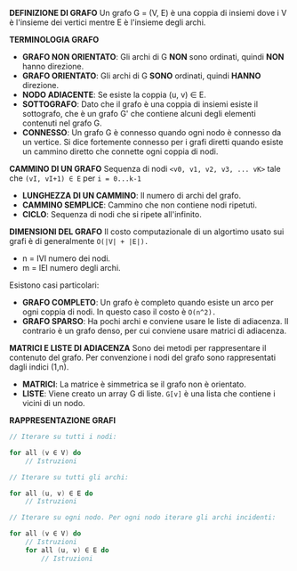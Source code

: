 **DEFINIZIONE DI GRAFO**
Un grafo G = (V, E) è una coppia di insiemi dove i V è l'insieme dei vertici mentre E è l'insieme degli archi.

**TERMINOLOGIA GRAFO**
- **GRAFO NON ORIENTATO**: Gli archi di G **NON** sono ordinati, quindi **NON** hanno direzione.
- **GRAFO ORIENTATO**: Gli archi di G **SONO** ordinati, quindi **HANNO** direzione.
- **NODO ADIACENTE**: Se esiste la coppia (u, v) ∈ E.
- **SOTTOGRAFO**: Dato che il grafo è una coppia di insiemi esiste il sottografo, che è un grafo G' che contiene alcuni degli elementi contenuti nel grafo G.
- **CONNESSO**: Un grafo G è connesso quando ogni nodo è connesso da un vertice. Si dice fortemente connesso per i grafi diretti quando esiste un cammino diretto che connette ogni coppia di nodi.

**CAMMINO DI UN GRAFO**
Sequenza di nodi `<v0, v1, v2, v3, ... vK>` tale che `(vI, vI+1) ∈ E` per `i = 0...k-1`
- **LUNGHEZZA DI UN CAMMINO**: Il numero di archi del grafo.
- **CAMMINO SEMPLICE**: Cammino che non contiene nodi ripetuti.
- **CICLO**: Sequenza di nodi che si ripete all'infinito.

**DIMENSIONI DEL GRAFO**
Il costo computazionale di un algortimo usato sui grafi è di generalmente `O(|V| + |E|).`
- n = IVI numero dei nodi.
- m = IEI numero degli archi.

Esistono casi particolari:
- **GRAFO COMPLETO**: Un grafo è completo quando esiste un arco per ogni coppia di nodi. In questo caso il costo è `O(n^2).`
- **GRAFO SPARSO**: Ha pochi archi e conviene usare le liste di adiacenza. Il contrario è un grafo denso, per cui conviene usare matrici di adiacenza.

**MATRICI E LISTE DI ADIACENZA**
Sono dei metodi per rappresentare il contenuto del grafo. Per convenzione i nodi del grafo sono rappresentati dagli indici (1,n).
- **MATRICI**: La matrice è simmetrica se il grafo non è orientato.
- **LISTE**: Viene creato un array G di liste. `G[v]` è una lista che contiene i vicini di un nodo.

**RAPPRESENTAZIONE GRAFI**

``` C++
// Iterare su tutti i nodi:

for all (v ∈ V) do
	// Istruzioni

// Iterare su tutti gli archi:

for all (u, v) ∈ E do
	// Istruzioni

// Iterare su ogni nodo. Per ogni nodo iterare gli archi incidenti:

for all (v ∈ V) do
	// Istruzioni
	for all (u, v) ∈ E do
		// Istruzioni
```
